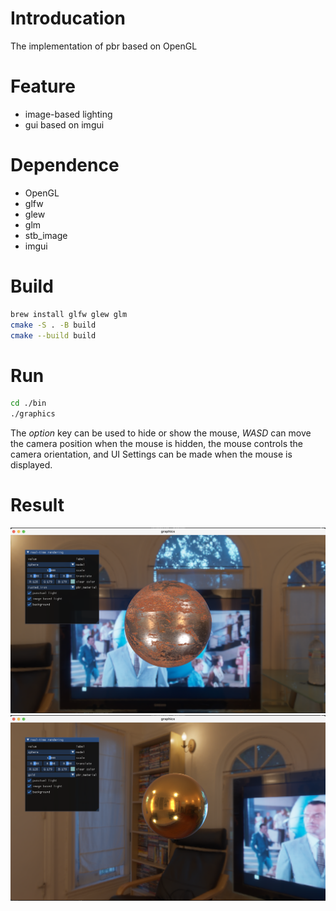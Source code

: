 # Introducation

The implementation of pbr based on OpenGL

# Feature

- image-based lighting
- gui based on imgui

# Dependence

- OpenGL
- glfw
- glew
- glm
- stb_image
- imgui

# Build

```zsh
brew install glfw glew glm
cmake -S . -B build
cmake --build build
```

# Run
```zsh
cd ./bin
./graphics
```
The *option* key can be used to hide or show the mouse, *WASD* can move the camera position when the mouse is hidden, the mouse controls the camera orientation, and UI Settings can be made when the mouse is displayed.

# Result
![](./img/res.png)
![](./img/res1.png)
